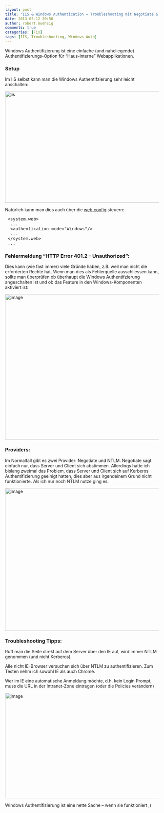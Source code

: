 ```yaml
---
layout: post
title: "IIS & Windows Authentication – Troubleshooting mit Negotiate & NTLM"
date: 2013-05-12 20:50
author: robert.muehsig
comments: true
categories: [Fix]
tags: [IIS, Troubleshooting, Windows Auth]
---
```

<p>Windows Authentifizierung ist eine einfache (und naheliegende) Authentifizierungs-Option für “Haus-interne” Webapplikationen. </p> <h3>Setup</h3> <p>Im IIS selbst kann man die Windows Authentifzierung sehr leicht anschalten:</p> <p><a href="{{BASE_PATH}}/assets/wp-images/iis1.gif"><img title="iis" style="display: inline" alt="iis" src="{{BASE_PATH}}/assets/wp-images/iis_thumb1.gif" width="582" height="365"></a></p> <p>Natürlich kann man dies auch über die <a href="http://msdn.microsoft.com/en-us/library/ff647405.aspx">web.config</a> steuern:</p><pre class="brush: csharp; auto-links: true; collapse: false; first-line: 1; gutter: true; html-script: false; light: false; ruler: false; smart-tabs: true; tab-size: 4; toolbar: true;"> &lt;system.web&gt;
  ...
  &lt;authentication mode="Windows"/&gt;
  ...
 &lt;/system.web&gt;
 ...</pre>
<h3>Fehlermeldung “HTTP Error 401.2 – Unauthorized”:</h3>
<p>Dies kann (wie fast immer) viele Gründe haben, z.B. weil man nicht die erforderten Rechte hat. Wenn man dies als Fehlerquelle ausschliessen kann, sollte man überprüfen ob überhaupt die Windows Authentifzierung angeschalten ist und ob das Feature in den Windows-Komponenten aktiviert ist:</p>
<p><a href="{{BASE_PATH}}/assets/wp-images/image1839.png"><img title="image" style="border-top: 0px; border-right: 0px; border-bottom: 0px; border-left: 0px; display: inline" border="0" alt="image" src="{{BASE_PATH}}/assets/wp-images/image_thumb990.png" width="572" height="476"></a></p>
<h3>Providers:</h3>
<p>Im Normalfall gibt es zwei Provider: Negotiate und NTLM. Negotiate sagt einfach nur, dass Server und Client sich abstimmen. Allerdings hatte ich bislang zweimal das Problem, dass Server und Client sich auf Kerberos Authentifizierung geeinigt hatten, dies aber aus irgendeinem Grund nicht funktionierte. Als ich nur noch NTLM nutze ging es.</p>
<p><a href="{{BASE_PATH}}/assets/wp-images/image1840.png"><img title="image" style="border-top: 0px; border-right: 0px; border-bottom: 0px; border-left: 0px; display: inline" border="0" alt="image" src="{{BASE_PATH}}/assets/wp-images/image_thumb991.png" width="540" height="467"></a> </p>
<h3>Troubleshooting Tipps:</h3>
<p>Ruft man die Seite direkt auf dem Server über den IE auf, wird immer NTLM genommen (und nicht Kerberos).</p>
<p>Alle nicht IE-Browser versuchen sich über NTLM zu authentifizieren. Zum Testen nehm ich sowohl IE als auch Chrome.</p>
<p>Wer im IE eine automatische Anmeldung möchte, d.h. kein Login Prompt, muss die URL in der Intranet-Zone eintragen (oder die Policies verändern)</p>
<p><a href="{{BASE_PATH}}/assets/wp-images/image1841.png"><img title="image" style="border-top: 0px; border-right: 0px; border-bottom: 0px; border-left: 0px; display: inline" border="0" alt="image" src="{{BASE_PATH}}/assets/wp-images/image_thumb992.png" width="568" height="345"></a> </p>
<p>Windows Authentifizierung ist eine nette Sache – wenn sie funktioniert ;)</p>

